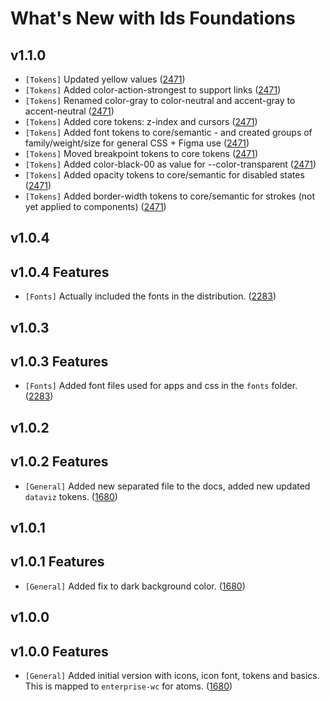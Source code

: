# What's New with Ids Foundations

## v1.1.0

- `[Tokens]` Updated yellow values ([2471](https://github.com/infor-design/enterprise/issues/2471))
- `[Tokens]` Added color-action-strongest to support links ([2471](https://github.com/infor-design/enterprise/issues/2471))
- `[Tokens]` Renamed color-gray to color-neutral and accent-gray to accent-neutral ([2471](https://github.com/infor-design/enterprise/issues/2471))
- `[Tokens]` Added core tokens: z-index and cursors ([2471](https://github.com/infor-design/enterprise/issues/2471))
- `[Tokens]` Added font tokens to core/semantic - and created groups of family/weight/size for general CSS + Figma use ([2471](https://github.com/infor-design/enterprise/issues/2471))
- `[Tokens]` Moved breakpoint tokens to core tokens ([2471](https://github.com/infor-design/enterprise/issues/2471))
- `[Tokens]` Added color-black-00 as value for --color-transparent  ([2471](https://github.com/infor-design/enterprise/issues/2471))
- `[Tokens]` Added opacity tokens to core/semantic for disabled states ([2471](https://github.com/infor-design/enterprise/issues/2471))
- `[Tokens]` Added border-width tokens to core/semantic for strokes (not yet applied to components) ([2471](https://github.com/infor-design/enterprise/issues/2471))

## v1.0.4

## v1.0.4 Features

- `[Fonts]` Actually included the fonts in the distribution. ([2283](https://github.com/infor-design/enterprise/issues/2283))

## v1.0.3

## v1.0.3 Features

- `[Fonts]` Added font files used for apps and css in the `fonts` folder. ([2283](https://github.com/infor-design/enterprise/issues/2283))

## v1.0.2

## v1.0.2 Features

- `[General]` Added new separated file to the docs, added new updated `dataviz` tokens. ([1680](https://github.com/infor-design/enterprise/issues/1680))

## v1.0.1

## v1.0.1 Features

- `[General]` Added fix to dark background color. ([1680](https://github.com/infor-design/enterprise/issues/1680))

## v1.0.0

## v1.0.0 Features

- `[General]` Added initial version with icons, icon font, tokens and basics. This is mapped to `enterprise-wc` for atoms. ([1680](https://github.com/infor-design/enterprise/issues/1680))

